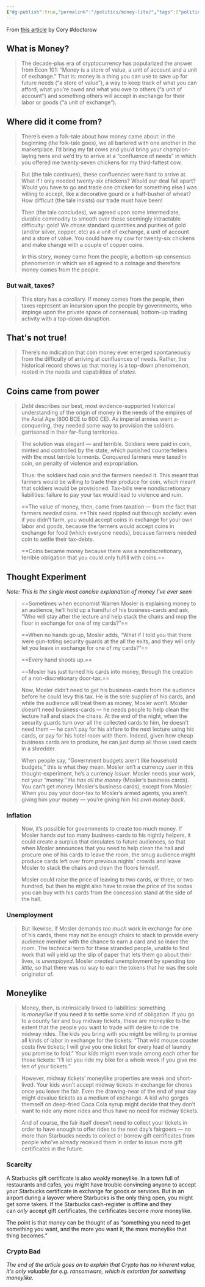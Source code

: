 ```yaml
---
{"dg-publish":true,"permalink":"/politics/money-lite/","tags":["politics","economy","doctorow"],"noteIcon":1}
---
```



From [this article](https://doctorow.medium.com/moneylike-d20f8279a72e) by Cory #doctorow 

## What is Money?

> The decade-plus era of cryptocurrency has popularized the answer from Econ 101: “Money is a store of value, a unit of account and a unit of exchange.” That is: money is a thing you can use to save up for future needs (“a store of value”), a way to keep track of what you can afford, what you’re owed and what you owe to others (“a unit of account”) and something others will accept in exchange for their labor or goods (“a unit of exchange”).

## Where did it come from?

> There’s even a folk-tale about how money came about: in the beginning (the folk-tale goes), we all bartered with one another in the marketplace. I’d bring my fat cows and you’d bring your champion-laying hens and we’d try to arrive at a “confluence of needs” in which you offered me twenty-seven chickens for my third-fattest cow.

> But (the tale continues), these confluences were hard to arrive at. What if I only needed twenty-_six_ chickens? Would our deal fall apart? Would you have to go and trade one chicken for something else I was willing to accept, like a decorative gourd or a half-bushel of wheat? How difficult (the tale insists) our trade must have been!
> 
> Then (the tale concludes), we agreed upon some intermediate, durable commodity to smooth over these seemingly intractable difficulty: gold! We chose standard quantities and purities of gold (and/or silver, copper, etc) as a unit of exchange, a unit of account and a store of value. You could have my cow for twenty-six chickens and make change with a couple of copper coins.
> 
> In this story, money came from the people, a bottom-up consensus phenomenon in which we all agreed to a coinage and therefore money comes from the people.

### But wait, taxes?

> This story has a corollary. If money comes from the people, then taxes represent an incursion upon the people by governments, who impinge upon the private space of consensual, bottom-up trading activity with a top-down disruption.

## That's not true!

> There’s no indication that coin money ever emerged spontaneously from the difficulty of arriving at confluences of needs. Rather, the historical record shows us that money is a top-down phenomenon, rooted in the needs and capabilities of _states_.

## Coins came from power

> _Debt_ describes our best, most evidence-supported historical understanding of the origin of money in the needs of the empires of the Axial Age (800 BCE to 600 CE). As imperial armies went a-conquering, they needed some way to provision the soldiers garrisoned in their far-flung territories.

> The solution was elegant — and terrible. Soldiers were paid in coin, minted and controlled by the state, which punished counterfeiters with the most terrible torments. Conquered farmers were taxed in coin, on penalty of violence and expropriation.
> 
> Thus: the soldiers had coin and the farmers needed it. This meant that farmers would be willing to trade their produce for coin, which meant that soldiers would be provisioned. Tax-bills were nondiscretionary liabilities: failure to pay your tax would lead to violence and ruin.
>
> ==The value of money, then, came from taxation — from the fact that farmers _needed_ coins. ==This need rippled out through society: even if you didn’t farm, you would accept coins in exchange for your own labor and goods, because the farmers would accept coins in exchange for food (which everyone needs), because farmers needed coin to settle their tax-debts.
>
> ==Coins became money because there was a nondiscretionary, terrible obligation that you could only fulfill with coins.==

## Thought Experiment

*Note: This is the single most concise explanation of money I've ever seen*

> ==Sometimes when economist Warren Mosler is explaining money to an audience, he’ll hold up a handful of his business-cards and ask, “Who will stay after the lecture and help stack the chairs and mop the floor in exchange for one of my cards?”==
> 
> ==When no hands go up, Mosler adds, “What if I told you that there were gun-toting security guards at the all the exits, and they will only let you leave in exchange for one of my cards?”==
> 
> ==Every hand shoots up.==
> 
> ==Mosler has just turned his cards into money, through the creation of a non-discretionary door-tax.==
> 
> Now, Mosler didn’t need to get his business-cards from the audience before he could levy this tax. He is the sole supplier of his cards, and while the audience will treat them as money, Mosler won’t. Mosler doesn’t need business-cards — he needs people to help clean the lecture hall and stack the chairs. At the end of the night, when the security guards turn over all the collected cards to him, he doesn’t need them — he can’t pay for his airfare to the next lecture using his cards, or pay for his hotel room with them. Indeed, given how cheap business cards are to produce, he can just dump all those used cards in a shredder.
> 
> When people say, “Government budgets aren’t like household budgets,” this is what they mean. Mosler isn’t a currency _user_ in this thought-experiment, he’s a currency _issuer_. Mosler needs your work, not your “money.” He _has all the money_ (Mosler’s business cards). You can’t get money (Mosler’s business cards), except from Mosler. When you pay your door-tax to Mosler’s armed agents, you aren’t giving him _your_ money — you’re giving him _his own money back_.

### Inflation

> Now, it’s possible for governments to create too much money. If Mosler hands out too many business-cards to his nightly helpers, it could create a surplus that circulates to future audiences, so that when Mosler announces that you need to help clean the hall and procure one of his cards to leave the room, the smug audience might produce cards left over from previous nights’ crowds and leave Mosler to stack the chairs and clean the floors himself.
> 
> Mosler could raise the price of leaving to two cards, or three, or two hundred, but then he might also have to raise the price of the sodas you can buy with his cards from the concession stand at the side of the hall.

### Unemployment

> But likewise, if Mosler demands _too much_ work in exchange for one of his cards, there may not be enough chairs to stack to provide every audience member with the chance to earn a card and so leave the room. The technical term for these stranded people, unable to find work that will yield up the slip of paper that lets them go about their lives, is _unemployed_. Mosler _created_ unemployment by spending _too little_, so that there was no way to earn the tokens that he was the sole originator of.

## Moneylike

> Money, then, is intrinsically linked to liabilities: something is _moneylike_ if you need it to settle some kind of obligation. If you go to a county fair and buy midway tickets, these are moneylike to the extent that the people you want to trade with desire to ride the midway rides. The kids you bring with you might be willing to promise all kinds of labor in exchange for the tickets: “That wild mouse coaster costs five tickets; I will give you one ticket for every load of laundry you promise to fold.” Your kids might even trade among each other for those tickets: “I’ll let you ride my bike for a whole week if you give me ten of your tickets.”

> However, midway tickets’ moneylike properties are weak and short-lived. Your kids won’t accept midway tickets in exchange for chores once you leave the fair. Even the drawing-near of the end of your day might devalue tickets as a medium of exchange. A kid who gorges themself on deep-fried Coca Cola syrup might decide that they don’t want to ride any more rides and thus have no need for midway tickets.

> And of course, the fair itself doesn’t need to collect your tickets in order to have enough to offer rides to the next day’s fairgoers — no more than Starbucks needs to collect or borrow gift certificates from people who’ve already received them in order to issue more gift certificates in the future.

### Scarcity

A Starbucks gift certificate is also weakly moneylike. In a town full of restaurants and cafes, you might have trouble convincing anyone to accept your Starbucks certificate in exchange for goods or services. But in an airport during a layover where Starbucks is the only thing open, you might get some takers. If the Starbucks cash-register is offline and they can _only_ accept gift certificates, the certificates become _more_ moneylike.

The point is that _money_ can be thought of as “something you need to get something you want, and the more you want it, the more moneylike that thing becomes.”

### Crypto Bad

*The end of the article goes on to explain that Crypto has no inherent value, it's only valuable for e.g. ransomware, which is extortion for something moneylike.*